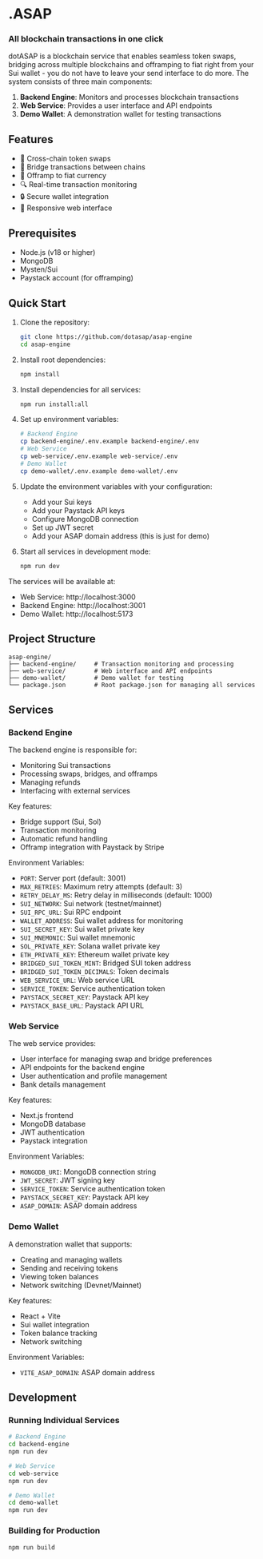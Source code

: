 # .ASAP
### All blockchain transactions in one click


dotASAP is a blockchain service that enables seamless token swaps, bridging across multiple blockchains and offramping to fiat right from your Sui wallet - you do not have to leave your send interface to do more. The system consists of three main components:

1. **Backend Engine**: Monitors and processes blockchain transactions
2. **Web Service**: Provides a user interface and API endpoints
3. **Demo Wallet**: A demonstration wallet for testing transactions

## Features

- 🔄 Cross-chain token swaps
- 🌉 Bridge transactions between chains
- 💱 Offramp to fiat currency
- 🔍 Real-time transaction monitoring
- 🔒 Secure wallet integration
- 📱 Responsive web interface

## Prerequisites

- Node.js (v18 or higher)
- MongoDB
- Mysten/Sui
- Paystack account (for offramping)

## Quick Start

1. Clone the repository:
   ```bash
   git clone https://github.com/dotasap/asap-engine
   cd asap-engine
   ```

2. Install root dependencies:
   ```bash
   npm install
   ```

3. Install dependencies for all services:
   ```bash
   npm run install:all
   ```

4. Set up environment variables:
   ```bash
   # Backend Engine
   cp backend-engine/.env.example backend-engine/.env
   # Web Service
   cp web-service/.env.example web-service/.env
   # Demo Wallet
   cp demo-wallet/.env.example demo-wallet/.env
   ```

5. Update the environment variables with your configuration:
   - Add your Sui keys
   - Add your Paystack API keys
   - Configure MongoDB connection
   - Set up JWT secret
   - Add your ASAP domain address (this is just for demo)

6. Start all services in development mode:
   ```bash
   npm run dev
   ```

The services will be available at:
- Web Service: http://localhost:3000
- Backend Engine: http://localhost:3001
- Demo Wallet: http://localhost:5173

## Project Structure

```
asap-engine/
├── backend-engine/     # Transaction monitoring and processing
├── web-service/        # Web interface and API endpoints
├── demo-wallet/        # Demo wallet for testing
└── package.json        # Root package.json for managing all services
```

## Services

### Backend Engine

The backend engine is responsible for:
- Monitoring Sui transactions
- Processing swaps, bridges, and offramps
- Managing refunds
- Interfacing with external services

Key features:
- Bridge support (Sui, Sol)
- Transaction monitoring
- Automatic refund handling
- Offramp integration with Paystack by Stripe

Environment Variables:
- `PORT`: Server port (default: 3001)
- `MAX_RETRIES`: Maximum retry attempts (default: 3)
- `RETRY_DELAY_MS`: Retry delay in milliseconds (default: 1000)
- `SUI_NETWORK`: Sui network (testnet/mainnet)
- `SUI_RPC_URL`: Sui RPC endpoint
- `WALLET_ADDRESS`: Sui wallet address for monitoring
- `SUI_SECRET_KEY`: Sui wallet private key
- `SUI_MNEMONIC`: Sui wallet mnemonic
- `SOL_PRIVATE_KEY`: Solana wallet private key
- `ETH_PRIVATE_KEY`: Ethereum wallet private key
- `BRIDGED_SUI_TOKEN_MINT`: Bridged SUI token address
- `BRIDGED_SUI_TOKEN_DECIMALS`: Token decimals
- `WEB_SERVICE_URL`: Web service URL
- `SERVICE_TOKEN`: Service authentication token
- `PAYSTACK_SECRET_KEY`: Paystack API key
- `PAYSTACK_BASE_URL`: Paystack API URL

### Web Service

The web service provides:
- User interface for managing swap and bridge preferences
- API endpoints for the backend engine
- User authentication and profile management
- Bank details management

Key features:
- Next.js frontend
- MongoDB database
- JWT authentication
- Paystack integration

Environment Variables:
- `MONGODB_URI`: MongoDB connection string
- `JWT_SECRET`: JWT signing key
- `SERVICE_TOKEN`: Service authentication token
- `PAYSTACK_SECRET_KEY`: Paystack API key
- `ASAP_DOMAIN`: ASAP domain address

### Demo Wallet

A demonstration wallet that supports:
- Creating and managing wallets
- Sending and receiving tokens
- Viewing token balances
- Network switching (Devnet/Mainnet)

Key features:
- React + Vite
- Sui wallet integration
- Token balance tracking
- Network switching

Environment Variables:
- `VITE_ASAP_DOMAIN`: ASAP domain address

## Development

### Running Individual Services

```bash
# Backend Engine
cd backend-engine
npm run dev

# Web Service
cd web-service
npm run dev

# Demo Wallet
cd demo-wallet
npm run dev
```

### Building for Production

```bash
npm run build
```
